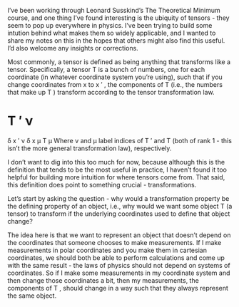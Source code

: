 I’ve been working through Leonard Susskind’s The Theoretical Minimum course, and one thing I’ve found interesting is the ubiquity of tensors - they seem to pop up everywhere in physics. I’ve been trying to build some intution behind what makes them so widely applicable, and I wanted to share my notes on this in the hopes that others might also find this useful. I’d also welcome any insights or corrections.

Most commonly, a tensor is defined as being anything that transforms like a tensor. Specifically, a tensor 
T
 is a bunch of numbers, one for each coordinate (in whatever coordinate system you’re using), such that if you change coordinates from 
x
 to 
x
′
, the components of 
T
 (i.e., the numbers that make up 
T
) transform according to the tensor transformation law.

T
′
ν
=
δ
x
′
ν
δ
x
μ
T
μ
Where 
ν
 and 
μ
 label indices of 
T
′
 and 
T
 (both of rank 1 - this isn’t the more general transformation law), respectively.

I don’t want to dig into this too much for now, because although this is the definition that tends to be the most useful in practice, I haven’t found it too helpful for building more intuition for where tensors come from. That said, this definition does point to something crucial - transformations.

Let’s start by asking the question - why would a transformation property be the defining property of an object, i.e., why would we want some object 
T
 (a tensor) to transform if the underlying coordinates used to define that object change?

The idea here is that we want to represent an object that doesn’t depend on the coordinates that someone chooses to make measurements. If I make measurements in polar coordinates and you make them in cartesian coordinates, we should both be able to perform calculations and come up with the same result - the laws of physics should not depend on systems of coordinates. So if I make some measurements in my coordinate system and then change those coordinates a bit, then my measurements, the components of 
T
, should change in a way such that they always represent the same object.

